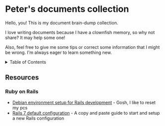 # Peter's documents collection

Hello, you! This is my document brain-dump collection.

I love writing documents because I have a clownfish memory, so why not share? It may help some one!

Also, feel free to give me some tips or correct some information that I might be wrong. I'm always eager to learn something new.


<details>
  <summary>Table of Contents</summary>
  <ol>
    <li>
      <a href="#ruby-on-rails">Ruby on Rails</a>
      <ul>
        <li><a href="#debian-environment-setup-for-rails-development">Debian environment setup for Rails development</a></li>
        <li><a href="#rail-default-configuration">Rails 7 default configuration</a></li>
      </ul>
    </li>
  </ol>
</details>

## Resources

### Ruby on Rails

- [Debian environment setup for Rails development](https://github.com/PeterDev-89/peter-docs-collection/blob/main/debian_rails_develop_environment.md) - Gosh, I like to reset my pcs
- [Rails 7 default configuration](https://github.com/PeterDev-89/peter-docs-collection/blob/main/rail_default_config.md) - A copy and paste guide to start and setup a new Rails configuration
